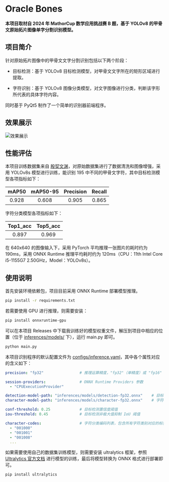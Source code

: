 # Oracle Bones

**本项目取材自 2024 年 MathorCup 数学应用挑战赛 B 题，基于 YOLOv8 的甲骨文原始拓片图像单字分割识别模型。**

## 项目简介

针对原始拓片图像中的甲骨文文字分割识别包括以下两个阶段：

- 目标检测：基于 YOLOv8 目标检测模型，对甲骨文文字所在的矩形区域进行提取。

- 字符识别：基于 YOLOv8 图像分类模型，对文字图像进行分类，判断该字形所代表的具体字符内容。

同时基于 PyQt5 制作了一个简单的识别器前端程序。

## 效果展示

![效果展示](./assets/example.jpg "效果展示")

## 性能评估

本项目训练数据集来自 [殷契文渊](https://jgw.aynu.edu.cn/)，对原始数据集进行了数据清洗和图像增强，采用 YOLOv8s 模型进行训练，能识别 195 中不同的甲骨文字符，其中目标检测模型各项指标如下：

| mAP50 | mAP50-95 | Precision | Recall |
|:-----:|:--------:|:---------:|:------:|
| 0.928 | 0.608    | 0.905     | 0.865  |

字符分类模型各项指标如下：

| Top1_acc | Top5_acc |
|:--------:|:--------:|
| 0.897    | 0.969    |

在 640x640 的图像输入下，采用 PyTorch 平均推理一张图片的耗时约为 190ms，采用 ONNX Runtime 推理平均耗时约为 120ms（CPU：11th Intel Core i5-1155G7 2.50GHz，Model：YOLOv8s）。

## 使用说明

首先安装环境依赖包，项目目前采用 ONNX Runtime 部署模型推理。

```bash
pip install -r requirements.txt
```

若需要使用 GPU 进行推理，则需要安装：

```bash
pip install onnxruntime-gpu
```

可以在本项目 Releases 中下载我训练好的模型权重文件，解压到项目中相应的位置（位于 <u>inferences/models/</u> 下），运行 main.py 即可。

```bash
python main.py
```

本项目识别程序的默认配置文件为 <u>configs/inference.yaml</u>，其中各个属性对应的含义如下：

```yaml
precision: "fp32"                # 推理运算精度，"fp32"（单精度）或 "fp16"（半精度）

session-providers:               # ONNX Runtime Providers 参数
  - "CPUExecutionProvider"

detection-model-path: "inferences/models/detection-fp32.onnx"    # 目标检测模型路径
character-model-path: "inferences/models/character-fp32.onnx"    # 字符分类模型路径

conf-threshold: 0.25             # 目标检测置信度阈值
iou-threshold: 0.45              # 目标检测非极大值抑制 IoU 阈值

character-codes:                 # 字符分类编码列表，包含所有字符类别对应的标签
  - "001000"
  - "001001"
  - "001008"
  ...
```

如果需要使用自己的数据集训练模型，则需要安装 ultralytics 框架，参照 [Ultralytics 官方文档](https://docs.ultralytics.com/) 进行模型的训练，最后将模型转换为 ONNX 格式进行部署即可。

```bash
pip install ultralytics
```
